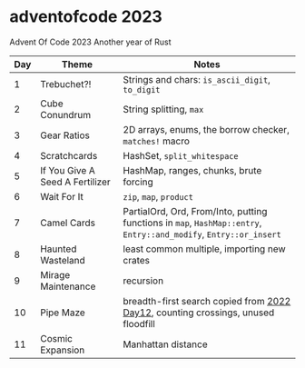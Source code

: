 # adventofcode 2023
Advent Of Code 2023
Another year of Rust

Day | Theme | Notes
----|-------|-------
1   |Trebuchet?!| Strings and chars: `is_ascii_digit`, `to_digit`
2   |Cube Conundrum | String splitting, `max`
3   |Gear Ratios | 2D arrays, enums, the borrow checker, `matches!` macro
4   | Scratchcards  | HashSet, `split_whitespace`
5   | If You Give A Seed A Fertilizer | HashMap, ranges, chunks, brute forcing
6   | Wait For It | `zip`, `map`, `product`
7   | Camel Cards | PartialOrd, Ord, From/Into, putting functions in `map`, `HashMap::entry`, `Entry::and_modify`, `Entry::or_insert`
8   | Haunted Wasteland | least common multiple, importing new crates
9   | Mirage Maintenance | recursion 
10  | Pipe Maze | breadth-first search copied from [2022 Day12](https://github.com/jellybeane/adventofcode2022/blob/merrychristmas/src/day12.rs), counting crossings, unused floodfill
11  | Cosmic Expansion | Manhattan distance
